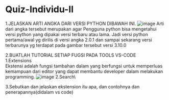 # Quiz-Individu-II
1.JELASKAN ARTI ANGKA DARI VERSI PYTHON DIBAWAH INI.
  ![image](https://user-images.githubusercontent.com/92988781/138536446-f99ed3e5-b014-4b21-ad96-d915bbbb5c8e.png)
  Arti dari angka tersebut merupakan agar Pengguna python bisa mengetahui versi python yang dipakai versi terbaru atau lama. Jadi versi python pertama/awal yg dirilis di versi angka 2.0.1 dan sampai sekarang versi terbarunya yg terdapat pada gambar tersebut versi 3.10.0

2.BUATLAH TUTORIAL SETIAP FUGSI PADA TOOLS VS-CODE\
  1.Extensions\
  Ekstensi adalah fungsi tambahan dalam yang berfungsi untuk memperluas kemampuan dari editor yang dapat membantu developer dalam melakukan programming. 
  ![image](https://ngodingdata.com/wp-content/uploads/2020/05/image-2.png) 
  2.Search\
  
  


3.Sebutkan dan jelaskan ekstension itu apa, dan contohnya dan penerapannya(didalam vs code)
